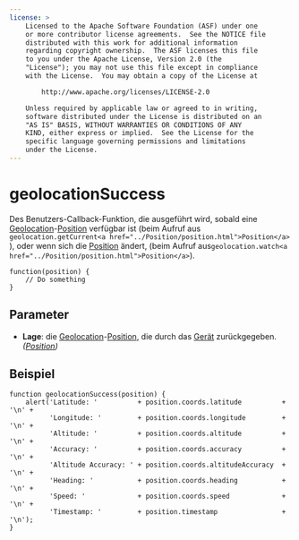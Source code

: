 ```yaml
---
license: >
    Licensed to the Apache Software Foundation (ASF) under one
    or more contributor license agreements.  See the NOTICE file
    distributed with this work for additional information
    regarding copyright ownership.  The ASF licenses this file
    to you under the Apache License, Version 2.0 (the
    "License"); you may not use this file except in compliance
    with the License.  You may obtain a copy of the License at

        http://www.apache.org/licenses/LICENSE-2.0

    Unless required by applicable law or agreed to in writing,
    software distributed under the License is distributed on an
    "AS IS" BASIS, WITHOUT WARRANTIES OR CONDITIONS OF ANY
    KIND, either express or implied.  See the License for the
    specific language governing permissions and limitations
    under the License.
---
```


# geolocationSuccess

Des Benutzers-Callback-Funktion, die ausgeführt wird, sobald eine <a href="../geolocation.html">Geolocation</a>-<a href="../Position/position.html">Position</a> verfügbar ist (beim Aufruf aus `geolocation.getCurrent<a href="../Position/position.html">Position</a>` ), oder wenn sich die <a href="../Position/position.html">Position</a> ändert, (beim Aufruf aus`geolocation.watch<a href="../Position/position.html">Position</a>`).

    function(position) {
        // Do something
    }
    

## Parameter

*   **Lage**: die <a href="../geolocation.html">Geolocation</a>-<a href="../Position/position.html">Position</a>, die durch das <a href="../../device/device.html">Gerät</a> zurückgegeben. *(<a href="../Position/position.html">Position</a>)*

## Beispiel

    function geolocationSuccess(position) {
        alert('Latitude: '          + position.coords.latitude          + '\n' +
              'Longitude: '         + position.coords.longitude         + '\n' +
              'Altitude: '          + position.coords.altitude          + '\n' +
              'Accuracy: '          + position.coords.accuracy          + '\n' +
              'Altitude Accuracy: ' + position.coords.altitudeAccuracy  + '\n' +
              'Heading: '           + position.coords.heading           + '\n' +
              'Speed: '             + position.coords.speed             + '\n' +
              'Timestamp: '         + position.timestamp                + '\n');
    }